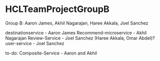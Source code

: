 # HCLTeamProjectGroupB
Group B: Aaron James, Akhil Nagarajan, Haree Akkala, Joel Sanchez

destinationservice - Aaron James
Recommend-microservice - Akhil Nagarajan
Review-Service - Joel Sanchez (Haree Akkala, Omar Abdel)?
user-service - Joel Sanchez

to-do: Composite-Service - Aaron and Akhil